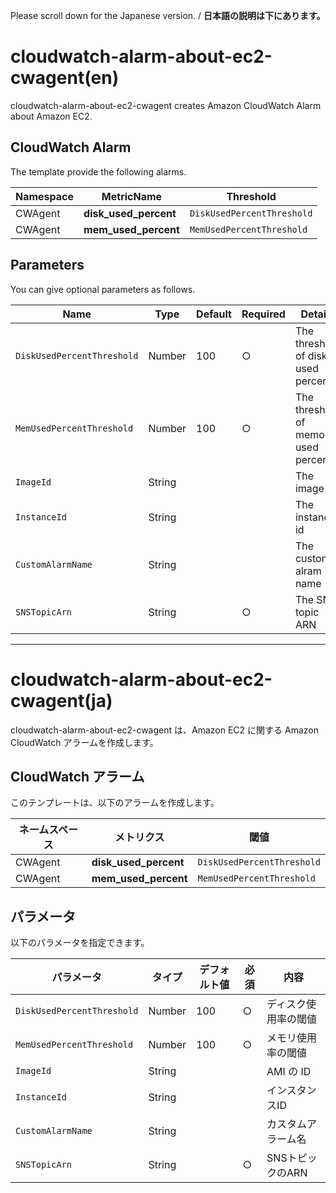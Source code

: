 Please scroll down for the Japanese version. / **日本語の説明は下にあります。**

# cloudwatch-alarm-about-ec2-cwagent(en)

cloudwatch-alarm-about-ec2-cwagent creates Amazon CloudWatch Alarm about Amazon EC2.

## CloudWatch Alarm

The template provide the following alarms.

| Namespace | MetricName | Threshold |
| --- | --- | --- |
| CWAgent | **disk_used_percent** | `DiskUsedPercentThreshold` | 
| CWAgent | **mem_used_percent** | `MemUsedPercentThreshold` | 

## Parameters

You can give optional parameters as follows.

| Name | Type | Default | Required | Details | 
| --- | --- | --- | --- | --- |
| `DiskUsedPercentThreshold` | Number | 100 | ○ | The threshold of disk used percent |
| `MemUsedPercentThreshold` | Number | 100 | ○ | The threshold of memory used percent |
| `ImageId` | String | | | The image id |
| `InstanceId` | String | | | The instance id |
| `CustomAlarmName` | String | | | The custom alram name |
| `SNSTopicArn` | String | | ○ | The SNS topic ARN |

---------------------------------------

# cloudwatch-alarm-about-ec2-cwagent(ja)

cloudwatch-alarm-about-ec2-cwagent は、Amazon EC2 に関する Amazon CloudWatch アラームを作成します。

## CloudWatch アラーム

このテンプレートは、以下のアラームを作成します。

| ネームスペース | メトリクス | 閾値 |
| --- | --- | --- |
| CWAgent | **disk_used_percent** | `DiskUsedPercentThreshold` | 
| CWAgent | **mem_used_percent** | `MemUsedPercentThreshold` | 

## パラメータ

以下のパラメータを指定できます。

| パラメータ | タイプ | デフォルト値 | 必須 | 内容 | 
| --- | --- | --- | --- | --- |
| `DiskUsedPercentThreshold` | Number | 100 | ○ | ディスク使用率の閾値 |
| `MemUsedPercentThreshold` | Number | 100 | ○ | メモリ使用率の閾値 |
| `ImageId` | String | | | AMI の ID |
| `InstanceId` | String | | | インスタンスID |
| `CustomAlarmName` | String | | | カスタムアラーム名 |
| `SNSTopicArn` | String | | ○ | SNSトピックのARN |